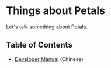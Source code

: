 # Things about Petals

Let's talk something about Petals.

## Table of Contents

- [Developer Manual](manual/readme.md) (Chinese)
